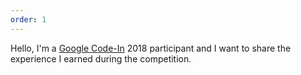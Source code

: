```yaml
---
order: 1
---
```


Hello, I'm a [Google Code-In](https://codein.withgoogle.com/) 2018 participant and I want to share the experience I earned during the competition.
